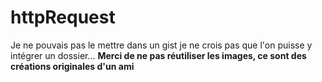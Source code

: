 # httpRequest
Je ne pouvais pas le mettre dans un gist je ne crois pas que l'on puisse y intégrer un dossier…
**Merci de ne pas réutiliser les images, ce sont des créations originales d'un ami**
